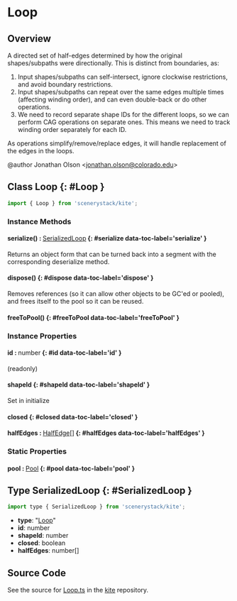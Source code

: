 # Loop

## Overview

A directed set of half-edges determined by how the original shapes/subpaths were directionally. This is distinct from
boundaries, as:
1. Input shapes/subpaths can self-intersect, ignore clockwise restrictions, and avoid boundary restrictions.
2. Input shapes/subpaths can repeat over the same edges multiple times (affecting winding order), and can even
   double-back or do other operations.
3. We need to record separate shape IDs for the different loops, so we can perform CAG operations on separate ones.
   This means we need to track winding order separately for each ID.

As operations simplify/remove/replace edges, it will handle replacement of the edges in the loops.

@author Jonathan Olson &lt;jonathan.olson@colorado.edu&gt;

## Class Loop {: #Loop }


```js
import { Loop } from 'scenerystack/kite';
```
### Instance Methods

#### serialize() : <span style="font-weight: 400;">[SerializedLoop](../kite/Loop.md#SerializedLoop)</span> {: #serialize data-toc-label='serialize' }

Returns an object form that can be turned back into a segment with the corresponding deserialize method.

#### dispose() {: #dispose data-toc-label='dispose' }

Removes references (so it can allow other objects to be GC'ed or pooled), and frees itself to the pool so it
can be reused.

#### freeToPool() {: #freeToPool data-toc-label='freeToPool' }

### Instance Properties

#### id : <span style="font-weight: 400;"><span style="color: hsla(calc(var(--md-hue) + 180deg),80%,40%,1);">number</span></span> {: #id data-toc-label='id' }

(readonly)

#### shapeId {: #shapeId data-toc-label='shapeId' }

Set in initialize

#### closed {: #closed data-toc-label='closed' }

#### halfEdges : <span style="font-weight: 400;">[HalfEdge](../kite/HalfEdge.md)[]</span> {: #halfEdges data-toc-label='halfEdges' }

### Static Properties

#### pool : <span style="font-weight: 400;">[Pool](../phet-core/Pool.md)</span> {: #pool data-toc-label='pool' }



## Type SerializedLoop {: #SerializedLoop }


```js
import type { SerializedLoop } from 'scenerystack/kite';
```


- **type**: "[Loop](../kite/Loop.md)"
- **id**: <span style="color: hsla(calc(var(--md-hue) + 180deg),80%,40%,1);">number</span>
- **shapeId**: <span style="color: hsla(calc(var(--md-hue) + 180deg),80%,40%,1);">number</span>
- **closed**: <span style="color: hsla(calc(var(--md-hue) + 180deg),80%,40%,1);">boolean</span>
- **halfEdges**: <span style="color: hsla(calc(var(--md-hue) + 180deg),80%,40%,1);">number</span>[]




## Source Code

See the source for [Loop.ts](https://github.com/phetsims/kite/blob/main/js/ops/Loop.ts) in the [kite](https://github.com/phetsims/kite) repository.
